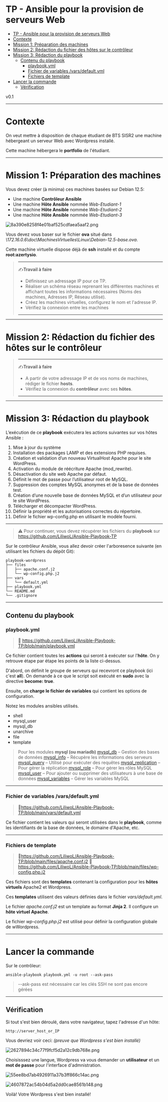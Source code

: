 # TP - Ansible pour la provision de serveurs Web

<!-- TOC -->
* [TP - Ansible pour la provision de serveurs Web](#tp---ansible-pour-la-provision-de-serveurs-web)
* [Contexte](#contexte)
* [Mission 1: Préparation des machines](#mission-1-préparation-des-machines)
* [Mission 2: Rédaction du fichier des hôtes sur le contrôleur](#mission-2-rédaction-du-fichier-des-hôtes-sur-le-contrôleur)
* [Mission 3: Rédaction du playbook](#mission-3-rédaction-du-playbook)
  * [Contenu du playbook](#contenu-du-playbook)
    * [playbook.yml](#playbookyml)
    * [Fichier de variables /vars/default.yml](#fichier-de-variables-varsdefaultyml)
    * [Fichiers de template](#fichiers-de-template)
* [Lancer la commande](#lancer-la-commande)
  * [Vérification](#vérification)
<!-- TOC -->
v0.1

---
<div style="page-break-after: always;"></div>

# Contexte

On veut mettre à disposition de chaque étudiant de BTS SISR2 une machine hébergeant un serveur Web avec Wordpress installé.

Cette machine hébergera le **portfolio** de l'étudiant.

---
<div style="page-break-after: always;"></div>

# Mission 1: Préparation des machines

Vous devez créer (à minima) ces machines basées sur Debian 12.5:

- Une machine **Contrôleur Ansible**
- Une machine **Hôte Ansible** nommée *Web-Etudiant-1*
- Une machine **Hôte Ansible** nommée *Web-Etudiant-2*
- Une machine **Hôte Ansible** nommée *Web-Etudiant-3*

![8a390e8258f4e01baf525cdfaea5aaf2.png](:/da3e7068f4954ace9a8903e94d0709b6)

Vous devez vous baser sur le fichier **ova** situé dans *\\172.16.0.6\doc\MachinesVirtuelles\Linux\Debian-12.5-base.ova*.

Cette machine virtuelle dispose déjà de **ssh** installé et du compte **root:azertysio**.

> ---
> ✍️**Travail à faire**
> - Définissez un adressage IP pour ce TP.
> - Réaliser un schéma réseau reprenant les différentes machines et affichant toutes les informations nécessaires (Noms des machines, Adresses IP, Réseau utilisé).
> - Créez les machines virtuelles, configurez le nom et l'adresse IP.
> - Vérifiez la connexion entre les machines
> ---
---
<div style="page-break-after: always;"></div>

# Mission 2: Rédaction du fichier des hôtes sur le contrôleur

> ---
> ✍️**Travail à faire**
> - A partir de votre adressage IP et de vos noms de machines, rédiger le fichier **hosts**.
> - Vérifiez la connexion du **contrôleur** avec ses **hôtes**.
> ---
---
<div style="page-break-after: always;"></div>

# Mission 3: Rédaction du playbook

L’exécution de ce **playbook** exécutera les actions suivantes sur vos hôtes Ansible :

1. Mise à jour du système
2. Installation des packages LAMP et des extensions PHP requises.
3. Création et validation d’un nouveau VirtualHost Apache pour le site WordPress.
4. Activation du module de réécriture Apache (mod_rewrite).
5. Désactivation du site web Apache par défaut.
6. Définit le mot de passe pour l’utilisateur root de MySQL.
7. Suppression des comptes MySQL anonymes et de la base de données test.
8. Création d’une nouvelle base de données MySQL et d’un utilisateur pour le site WordPress.
9. Télécharger et décompacter WordPress.
10. Définir la propriété et les autorisations correctes du répertoire.
11. Définir le fichier wp-config.php en utilisant le modèle fourni.

---
> **⚠️** Pour continuer, vous devez récupérer les fichiers du **playbook** sur https://github.com/LiliwoL/Ansible-Playbook-TP

Sur le contrôleur Ansible, vous allez devoir créer l'arboresence suivante (en utilisant les fichiers du dépôt Git):
```
playbook-wordpress
├── files
│   ├── apache.conf.j2
│   └── wp-config.php.j2
├── vars
│   └── default.yml
├── playbook.yml
└── README.md
└── .gitignore
```
---
## Contenu du playbook

### playbook.yml

> 📂 https://github.com/LiliwoL/Ansible-Playbook-TP/blob/main/playbook.yml

Ce fichier contient toutes les **actions** qui seront à exécuter sur l'**hôte**.
On y retrouve étape par étape les points de la liste ci-dessus.

D'abord, on définit le groupe de serveurs qui recevront ce playbook (ici c'est **all**).
On demande à ce que le script soit exécuté en **sudo** avec la directive **become: true**.

Ensuite, on **charge le fichier de variables** qui contient les options de configuration.

Notez les modules ansibles utilisés.
- shell
- mysql_user
- mysql_db
- unarchive
- file
- template

> Pour les modules **mysql (ou mariadb)**
> [mysql_db](https://docs.ansible.com/ansible/latest/collections/community/mysql/mysql_db_module.html#ansible-collections-community-mysql-mysql-db-module) – Gestion des bases de données
> [mysql_info](https://docs.ansible.com/ansible/latest/collections/community/mysql/mysql_info_module.html#ansible-collections-community-mysql-mysql-info-module)  – Récupère les informations des serveurs
> [mysql_query](https://docs.ansible.com/ansible/latest/collections/community/mysql/mysql_query_module.html#ansible-collections-community-mysql-mysql-query-module) – Utilisé pour exécuter des requêtes
> [mysql_replication](https://docs.ansible.com/ansible/latest/collections/community/mysql/mysql_replication_module.html#ansible-collections-community-mysql-mysql-replication-module) – Pour gérer la réplication
> [mysql_role](https://docs.ansible.com/ansible/latest/collections/community/mysql/mysql_role_module.html#ansible-collections-community-mysql-mysql-role-module) – Pour gérer les rôles MySQL
> [mysql_user](https://docs.ansible.com/ansible/latest/collections/community/mysql/mysql_user_module.html#ansible-collections-community-mysql-mysql-user-module) – Pour ajouter ou supprimer des utilisateurs à une base de données
> [mysql_variables](https://docs.ansible.com/ansible/latest/collections/community/mysql/mysql_variables_module.html#ansible-collections-community-mysql-mysql-variables-module) – Gérer les variables MySQL

---
### Fichier de variables /vars/default.yml

> 📂https://github.com/LiliwoL/Ansible-Playbook-TP/blob/main/vars/default.yml

Ce fichier contient les valeurs qui seront utilisées dans le **playbook**, comme les identifiants de la base de données, le domaine d'Apache, etc.

---
### Fichiers de template

> 📂https://github.com/LiliwoL/Ansible-Playbook-TP/blob/main/files/apache.conf.j2
> 📂https://github.com/LiliwoL/Ansible-Playbook-TP/blob/main/files/wp-config.php.j2

Ces fichiers sont des **templates** contenant la configuration pour les **hôtes virtuels** Apache2 et Wordpress.

Ces **templates** utilisent des valeurs définies dans le fichier *vars/default.yml*.

Le fichier *apache.conf.j2* est un template au format **Jinja 2**. Il configure un **hôte virtuel Apache**.

Le fichier *wp-config.php.j2* est utilisé pour définir la configuration globale de wWordpress.

---
<div style="page-break-after: always;"></div>

# Lancer la commande

Sur le contrôleur:

`ansible-playbook playbook.yml -u root --ask-pass`

> --ask-pass est nécessaire car les clés SSH ne sont pas encore gérées

---
## Vérification

Si tout s'est bien déroulé, dans votre navigateur, tapez l'adresse d'un hôte:

`http://server_host_or_IP`

Vous devriez voir ceci: *(preuve que Wordpress s'est bien installé)*

![2627894c34c77f9fcf5d2a12c9db768e.png](:/41e32fec213146d399cca114546a6be8)

Choisisssez une langue, Wordpress va vous demander un **utilisateur** et un **mot de passe** pour l'interface d'admnistration.

![55ee8bd7ab4926911a37b3ff866c14ac.png](:/852853f255484d55bcf33085910d78df)

![4607872ac54b04d5a2dd0cae8561b148.png](:/1f727eea6fc3427594842aba6cedc894)

Voilà! Votre Wordpress s'est bien installé!